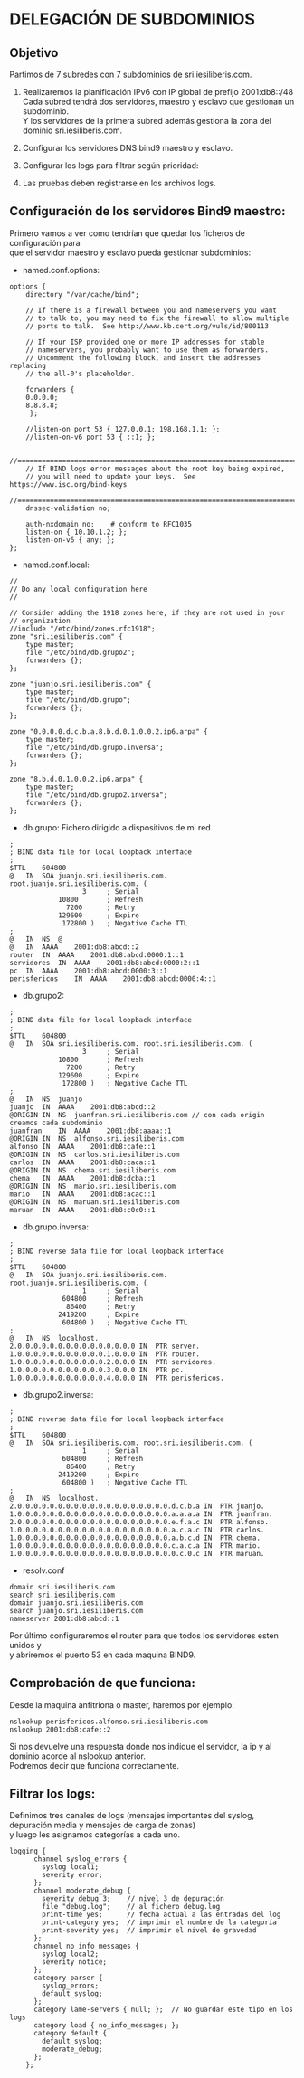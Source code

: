 # DELEGACIÓN DE SUBDOMINIOS  

## Objetivo  

Partimos de 7 subredes con 7 subdominios de sri.iesiliberis.com.  
1. Realizaremos la planificación IPv6 con IP global de prefijo 2001:db8::/48  
Cada subred tendrá dos servidores, maestro y esclavo que gestionan un subdominio.  
Y los servidores de la primera subred además gestiona la zona del dominio sri.iesiliberis.com.

2. Configurar los servidores DNS bind9 maestro y esclavo.

3. Configurar los logs para filtrar según prioridad:  

4. Las pruebas deben registrarse en los archivos logs.

## Configuración de los servidores Bind9 maestro:  

Primero vamos a ver como tendrían que quedar los ficheros de configuración para  
que el servidor maestro y esclavo pueda gestionar subdominios:  

- named.conf.options: 
~~~
options {
	directory "/var/cache/bind";

	// If there is a firewall between you and nameservers you want
	// to talk to, you may need to fix the firewall to allow multiple
	// ports to talk.  See http://www.kb.cert.org/vuls/id/800113

	// If your ISP provided one or more IP addresses for stable 
	// nameservers, you probably want to use them as forwarders.  
	// Uncomment the following block, and insert the addresses replacing 
	// the all-0's placeholder.

	forwarders {
	0.0.0.0;
	8.8.8.8;
	 };

	//listen-on port 53 { 127.0.0.1; 198.168.1.1; };
	//listen-on-v6 port 53 { ::1; };

	//========================================================================
	// If BIND logs error messages about the root key being expired,
	// you will need to update your keys.  See https://www.isc.org/bind-keys
	//========================================================================
	dnssec-validation no;

	auth-nxdomain no;    # conform to RFC1035
	listen-on { 10.10.1.2; };
	listen-on-v6 { any; };
};
~~~
- named.conf.local:

~~~
//
// Do any local configuration here
//

// Consider adding the 1918 zones here, if they are not used in your
// organization
//include "/etc/bind/zones.rfc1918";
zone "sri.iesiliberis.com" {
	type master;
	file "/etc/bind/db.grupo2";
    forwarders {};
};

zone "juanjo.sri.iesiliberis.com" {
	type master;
	file "/etc/bind/db.grupo";
	forwarders {};
};

zone "0.0.0.0.d.c.b.a.8.b.d.0.1.0.0.2.ip6.arpa" {
	type master;
	file "/etc/bind/db.grupo.inversa";
	forwarders {};
};

zone "8.b.d.0.1.0.0.2.ip6.arpa" {
	type master;
	file "/etc/bind/db.grupo2.inversa";
	forwarders {};
};
~~~

- db.grupo: Fichero dirigido a dispositivos de mi red

~~~
;
; BIND data file for local loopback interface
;
$TTL	604800
@	IN	SOA	juanjo.sri.iesiliberis.com. root.juanjo.sri.iesiliberis.com. (
			      3		; Serial
			10800		; Refresh
			  7200		; Retry
			129600		; Expire
			 172800 )	; Negative Cache TTL
;
@	IN	NS	@
@	IN	AAAA	2001:db8:abcd::2
router	IN	AAAA	2001:db8:abcd:0000:1::1
servidores	IN	AAAA	2001:db8:abcd:0000:2::1
pc	IN	AAAA	2001:db8:abcd:0000:3::1
perisfericos	IN	AAAA	2001:db8:abcd:0000:4::1
~~~

- db.grupo2:

~~~
;
; BIND data file for local loopback interface
;
$TTL	604800
@	IN	SOA	sri.iesiliberis.com. root.sri.iesiliberis.com. (
			      3		; Serial
			10800		; Refresh
			  7200		; Retry
			129600		; Expire
			 172800 )	; Negative Cache TTL
;
@	IN	NS	juanjo
juanjo	IN	AAAA	2001:db8:abcd::2
@ORIGIN IN  NS  juanfran.sri.iesiliberis.com // con cada origin creamos cada subdominio
juanfran	IN	AAAA	2001:db8:aaaa::1
@ORIGIN IN  NS  alfonso.sri.iesiliberis.com
alfonso IN  AAAA    2001:db8:cafe::1
@ORIGIN IN  NS  carlos.sri.iesiliberis.com
carlos  IN  AAAA    2001:db8:caca::1
@ORIGIN IN  NS  chema.sri.iesiliberis.com
chema   IN  AAAA    2001:db8:dcba::1
@ORIGIN IN  NS  mario.sri.iesiliberis.com
mario   IN  AAAA    2001:db8:acac::1
@ORIGIN IN  NS  maruan.sri.iesiliberis.com
maruan  IN  AAAA    2001:db8:c0c0::1
~~~

- db.grupo.inversa:

~~~
;
; BIND reverse data file for local loopback interface
;
$TTL	604800
@	IN	SOA	juanjo.sri.iesiliberis.com. root.juanjo.sri.iesiliberis.com. (
			      1		; Serial
			 604800		; Refresh
			  86400		; Retry
			2419200		; Expire
			 604800 )	; Negative Cache TTL
;
@	IN	NS	localhost.
2.0.0.0.0.0.0.0.0.0.0.0.0.0.0.0	IN	PTR	server.
1.0.0.0.0.0.0.0.0.0.0.0.1.0.0.0	IN	PTR	router.
1.0.0.0.0.0.0.0.0.0.0.0.2.0.0.0	IN	PTR	servidores.
1.0.0.0.0.0.0.0.0.0.0.0.3.0.0.0	IN	PTR	pc.
1.0.0.0.0.0.0.0.0.0.0.0.4.0.0.0	IN	PTR	perisfericos.
~~~

- db.grupo2.inversa:

~~~
;
; BIND reverse data file for local loopback interface
;
$TTL	604800
@	IN	SOA	sri.iesiliberis.com. root.sri.iesiliberis.com. (
			      1		; Serial
			 604800		; Refresh
			  86400		; Retry
			2419200		; Expire
			 604800 )	; Negative Cache TTL
;
@	IN	NS	localhost.
2.0.0.0.0.0.0.0.0.0.0.0.0.0.0.0.0.0.0.0.d.c.b.a	IN	PTR	juanjo.
1.0.0.0.0.0.0.0.0.0.0.0.0.0.0.0.0.0.0.0.a.a.a.a	IN	PTR	juanfran.
2.0.0.0.0.0.0.0.0.0.0.0.0.0.0.0.0.0.0.0.e.f.a.c	IN	PTR	alfonso.
1.0.0.0.0.0.0.0.0.0.0.0.0.0.0.0.0.0.0.0.a.c.a.c	IN	PTR	carlos.
1.0.0.0.0.0.0.0.0.0.0.0.0.0.0.0.0.0.0.0.a.b.c.d	IN	PTR	chema.
1.0.0.0.0.0.0.0.0.0.0.0.0.0.0.0.0.0.0.0.c.a.c.a	IN	PTR	mario.
1.0.0.0.0.0.0.0.0.0.0.0.0.0.0.0.0.0.0.0.0.c.0.c	IN	PTR	maruan.
~~~

- resolv.conf

~~~
domain sri.iesiliberis.com
search sri.iesiliberis.com
domain juanjo.sri.iesiliberis.com
search juanjo.sri.iesiliberis.com
nameserver 2001:db8:abcd::1
~~~

Por último configuraremos el router para que todos los servidores esten unidos y  
y abriremos el puerto 53 en cada maquina BIND9.

## Comprobación de que funciona:

Desde la maquina anfitriona o master, haremos por ejemplo:

~~~
nslookup perisfericos.alfonso.sri.iesiliberis.com
nslookup 2001:db8:cafe::2
~~~

Si nos devuelve una respuesta donde nos indique el servidor, la ip y al dominio acorde al nslookup anterior.  
Podremos decir que funciona correctamente.

## Filtrar los logs:  

Definimos tres canales de logs (mensajes importantes del syslog, depuración media y mensajes de carga de zonas)  
y luego les asignamos categorías a cada uno.

~~~
logging {
      channel syslog_errors {
        syslog local1;
        severity error;
      };
      channel moderate_debug {
        severity debug 3;    // nivel 3 de depuración
        file "debug.log";    // al fichero debug.log
        print-time yes;      // fecha actual a las entradas del log
        print-category yes;  // imprimir el nombre de la categoría
        print-severity yes;  // imprimir el nivel de gravedad
      };
      channel no_info_messages {
        syslog local2;
        severity notice;
      };
      category parser {
        syslog_errors;
        default_syslog;
      };
      category lame-servers { null; };  // No guardar este tipo en los logs
      category load { no_info_messages; };
      category default {
        default_syslog;
        moderate_debug;
      };
    };
~~~
